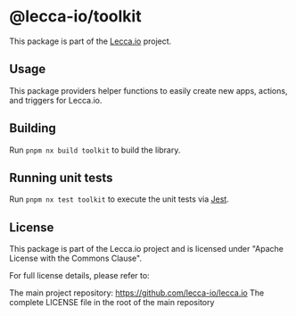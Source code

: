 # @lecca-io/toolkit

This package is part of the [Lecca.io](https://github.com/lecca-digital/lecca-io) project.

## Usage

This package providers helper functions to easily create new apps, actions, and triggers for Lecca.io.

## Building

Run `pnpm nx build toolkit` to build the library.

## Running unit tests

Run `pnpm nx test toolkit` to execute the unit tests via [Jest](https://jestjs.io).

## License

This package is part of the Lecca.io project and is licensed under "Apache License with the Commons Clause".

For full license details, please refer to:

The main project repository: https://github.com/lecca-io/lecca.io
The complete LICENSE file in the root of the main repository
